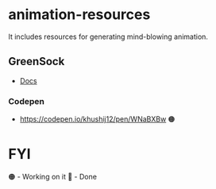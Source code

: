 # animation-resources
It includes resources for generating mind-blowing animation.

## GreenSock
- [Docs](https://greensock.com)
### Codepen
- https://codepen.io/khushij12/pen/WNaBXBw 🟠

# FYI
🟠 - Working on it
🔵 - Done
